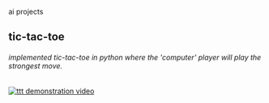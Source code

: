 ai projects

## tic-tac-toe

###### implemented tic-tac-toe in python where the 'computer' player will play the strongest move.

[![ttt demonstration video](https://img.youtube.com/vi/SLIiw2-6gV4/default.jpg)](https://www.youtube.com/watch?v=SLIiw2-6gV4)
